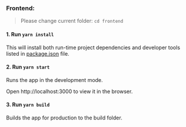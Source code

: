 ### Frontend:

> Please change current folder: `cd frontend`

  #### 1. Run `yarn install`

  This will install both run-time project dependencies and developer tools listed
  in [package.json](../project-files/package.json) file.

  #### 2. Run `yarn start`

  Runs the app in the development mode.

  Open http://localhost:3000 to view it in the browser. 

  #### 3. Run `yarn build`

  Builds the app for production to the build folder.